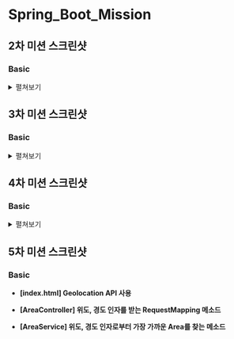 # Spring_Boot_Mission

## 2차 미션 스크린샷
### Basic
<details>
<summary>펼쳐보기</summary>
<div markdown="1">

- **Board Create**  
![BoardCreate](https://user-images.githubusercontent.com/43941336/155078940-538580d4-33f8-4760-b98e-aa1b51390fbb.png)   
   
- **Board Read All**  
![BoardReadAll](https://user-images.githubusercontent.com/43941336/155078972-eaca7247-a913-4995-bbc8-663304072559.png)   
   
- **Board Read One**  
![BoardReadOne](https://user-images.githubusercontent.com/43941336/155078996-d21d6264-e92e-4bf8-b244-2c533540c45a.png)   
   
- **Board Update**  
![BoardUpdate](https://user-images.githubusercontent.com/43941336/155079009-6dc32866-464b-4750-8418-15fad266771a.png)   
   
  Update 후 Read   
![BoardUpdate2](https://user-images.githubusercontent.com/43941336/155079030-22df27b3-37b9-4c6a-b72a-f9aa9fca79c0.png)    
- **Board Delete**   
![BoardDelete](https://user-images.githubusercontent.com/43941336/155079059-d56111e7-5cf2-439f-aab4-38d06102006d.png)   
   
  Delete 후 Read   
  ![BoardDelete2](https://user-images.githubusercontent.com/43941336/155079089-0df4a05c-6219-406a-8484-5da051802af0.png)   
- **Post Create**  
![PostCreate](https://user-images.githubusercontent.com/43941336/155077141-0e4c0feb-5c02-4c8c-8b4d-30bc372c4445.png)       
- **Post Read All**   
![PostReadAll](https://user-images.githubusercontent.com/43941336/155077220-bea3bbb1-d7a2-45c1-a1d5-8845cd58b0bf.png)   
- **Post Read By Board**   
![PostReadByBoard](https://user-images.githubusercontent.com/43941336/155077167-3038a919-d355-4a61-9b17-f54acafe38e0.png) 
- **Post Read One**  
![PostReadOne](https://user-images.githubusercontent.com/43941336/155077253-4170c13a-0427-4aef-86e4-be2be967747c.png)   
- **Post Update**  
![PostUpdate](https://user-images.githubusercontent.com/43941336/155077292-7fbd78a1-131c-4c46-b5be-69b9bb90454b.png)   
Update 후 Read   
![PostUpdate2](https://user-images.githubusercontent.com/43941336/155077335-1070aadb-eb3e-45f1-b4ff-d27c2e3dde8e.png)   
- **Post Delete**   
![PostDelete](https://user-images.githubusercontent.com/43941336/155077362-2c0b2143-54d5-4caa-a1f2-3b4883c24d38.png)   
  Delete 후 Read   
![PostDelete2](https://user-images.githubusercontent.com/43941336/155077384-60a76b8f-9acf-47b1-a96f-fccae8f0a9e5.png)   

</div>
</details>
   

## 3차 미션 스크린샷
### Basic
<details>
<summary>펼쳐보기</summary>
<div markdown="1">
- **PostEntity와 BoardEntity 관계** 
   - PostEntity  
![PostEntity](https://user-images.githubusercontent.com/43941336/157228904-cdbb9fe1-86ce-497e-8fbe-41a3361dbdda.png)   
   - BoardEntity  
![BoardEntity](https://user-images.githubusercontent.com/43941336/157228918-8cf68738-212e-4333-8377-99afd4478e1a.png)   
   - ManyToOne 양방향 관계   
      - in PostEntity     
![PostManyToOne](https://user-images.githubusercontent.com/43941336/157228956-c5350ece-05be-4f57-a83e-df64e5e5bca0.png)   
      - in BoardEntity     
![BoardOneToMany](https://user-images.githubusercontent.com/43941336/157228966-53731838-efc4-4307-8a3e-59431cca0516.png)   
      Post와 Board는 다대일 관계이므로 @ManyToOne 양방향 관계를 맺어줬다.   
      boardEntity는 board_id라는 이름의 외래 키로 매핑된다.   
- **UserEntity와 PostEntity 관계**  
   - UserEntity  
![UserEntity](https://user-images.githubusercontent.com/43941336/157229522-c7f74bc1-8589-42dd-ac61-39b192d53d9d.png)    
   - ManyToOne 양방향 관계   
      - in PostEntity     
![PostUserEntity](https://user-images.githubusercontent.com/43941336/157229559-7f8a714f-ee53-4643-b422-740754c6800d.png)    
      - in UserEntity     
![UserPostEntityList](https://user-images.githubusercontent.com/43941336/157229602-c635c342-79f3-4304-9d75-a155ced27682.png)   
      Post와 User는 다대일 관계이므로 @ManyToOne 양방향 관계를 맺어줬다.    
      userEntity는 user_id라는 이름의 외래 키로 매핑된다.   
- **UserEntity CRUD**
   - **User Create**  
![UserCreate](https://user-images.githubusercontent.com/43941336/157230187-4ebcbc67-c610-48f2-90c6-8724ee104fe0.png)       
   - **User Read All**   
![UserReadAll](https://user-images.githubusercontent.com/43941336/157230197-659459af-c566-4eff-8f20-032da6b85869.png)   
   - **User Read One**  
![UserRead](https://user-images.githubusercontent.com/43941336/157230203-82d6fa22-1d58-48e3-930c-f5c88c568b8b.png)   
   - **User Update**  
![UserUpdate](https://user-images.githubusercontent.com/43941336/157230215-50c3f46f-eee0-48c9-91b9-06b5f5010ec0.png)   
   Update 후 Read   
![UserUpdate2](https://user-images.githubusercontent.com/43941336/157230216-73750dba-673e-4d89-8d50-d244cee8f1c3.png)   
   - **User Delete**   
![UserDelete](https://user-images.githubusercontent.com/43941336/157230234-101814e4-3ce2-44fe-b58e-67709dd27041.png)   
   Delete 후 Read   
![UserDelete2](https://user-images.githubusercontent.com/43941336/157230236-cd456321-4d33-4762-adad-da6eba3f1feb.png)   
- **Post 작성할 때 User의 정보를 어떻게 전달하는가**    
   `{
    "title": "First Post in board1!",
    "content" : "CRUD is hard.",
    "writer": "glassym"
   }`   
   
   Post를 작성할 때 위와 같은 JSON 데이터로 입력받는데 User는 writer라는 이름의 문자열로 받는다.

   PostDto에서는 User의 정보를 name으로만 저장하고 PostEntity에서는 UserEntity로 저장한다.

   PostDao에서 PostDto를 PostEntity로 변환할 때는 

   `UserEntity userEntity = this.userDao.readUserByWriter(dto.getWriter());`

   writer 값으로 UserEntity를 찾는 함수를 사용해서 UserEntity를 넣어준다.
- **개발환경 / 상용환경 분리**  
   상용환경에서 spring.jpa.hibernate.ddl-auto : update 설정을 통해 데이터가 유지되도록 했다.   
   - yml 파일 구성   
![ymlFiles](https://user-images.githubusercontent.com/43941336/157230610-67437f27-3f83-4f8d-9e2a-2066203a9ed3.png)   
   - dev : 개발 환경, H2 사용   
![application-dev](https://user-images.githubusercontent.com/43941336/157230626-607a0935-2d17-41be-824d-b65413f97984.png)   
   - prod : 상용 환경, MySQL 사용   
![application-prod](https://user-images.githubusercontent.com/43941336/157230630-712ba7aa-0f44-4812-8a43-ef029c00df7a.png)   


### Challenge
필드 부분만 캡쳐했습니다.

- **AreaEntity**  
![AreaEntity](https://user-images.githubusercontent.com/43941336/157253015-490a511e-d7c8-4dd4-a844-a95add74523b.PNG)   

- **UserEntity**  
![UserEntity](https://user-images.githubusercontent.com/43941336/157253074-06d1e154-627d-4080-a9c0-10499569409e.PNG)   
User 분류로 일반 사용자, 상점 주인 중 하나의 값을 가질 수 있도록 enum을 사용했다.   
   - enum Auth   
   ![enumAuth](https://user-images.githubusercontent.com/43941336/157253427-ae719f34-aed1-477f-ae8a-a3d3dea9384d.PNG)   
- **ShopEntity**   
![ShopEntity](https://user-images.githubusercontent.com/43941336/157253103-d42653d5-5d53-43b3-9887-c90afde87da1.PNG)   
취급 품목 카테고리로 미리 정의된 값들 중 하나를 가질 수 있도록 enum을 사용했다.
현재는 임의값으로 설정해두었다.
   - enum Category   
   ![enumCategory](https://user-images.githubusercontent.com/43941336/157253422-75aa9693-a696-4704-9b10-05254f1507ea.PNG)   

- **ShopPostEntity**    
![ShopPostEntity](https://user-images.githubusercontent.com/43941336/157253133-53df0c4f-a23c-4318-803e-c4d1ad523a69.PNG)       
해당 ShopEntity의 주인 UserEntity만 작성할 수 있는 기능은 ShopPostEntity에 있는 userEntity와 shopEntity가 가지고 있는 user를 비교하면 된다.

- **ShopReviewEntity**     
![ShopReviewEntity](https://user-images.githubusercontent.com/43941336/157253159-dc58b3db-a709-4380-905a-1f016033d2fd.PNG)   

- **생성된 테이블**   
![table](https://user-images.githubusercontent.com/43941336/157253241-e2cf58b7-b0f6-4af0-a38b-b0bbb634b7b9.PNG)       

- **새로운 엔티티간 연관관계**   
   UserEntity - AreaEntity : 다대일 양방향   
   
   ShopEntity - AreaEntity : 다대일 양방향   
   ShopEntity - UserEntity : 다대일 양방향 // 상점 주인일 경우   
   
   ShopPostEntity - ShopEntity : 다대일 양방향   
   ShopPostEntity - UserEntity : 다대일 단방향 // 상점 주인일 경우   
   
   ShopReviewEntity - ShopEntity : 다대일 양방향   
   ShopReviewEntity - UserEntity : 다대일 단방향   

</div>
</details>

## 4차 미션 스크린샷
### Basic

<details>
<summary>펼쳐보기</summary>
<div markdown="1">
- **UserEntity**   
   ``` java
    @Entity
    @Table(name = "community_user")
    public class UserEntity {
       @Id
       @GeneratedValue(strategy = GenerationType.IDENTITY)
       private Long id;

       private String username;
       private String password;

       @ManyToOne(
               targetEntity = AreaEntity.class,
               fetch = FetchType.LAZY
       )
       @JoinColumn(name = "area_id")
       private AreaEntity residence;

       private Boolean isShopOwner;
         
       ...
         
    }
   ```
- **CommunityUserDetailsService**   
   ``` java
    @Service
    public class CommunityUserDetailsService implements UserDetailsService {
       private final UserRepository userRepository;
       private final PasswordEncoder passwordEncoder;

       public CommunityUserDetailsService(
               @Autowired UserRepository userRepository
       ){
           this.userRepository = userRepository;
       }

       @Override
       public UserDetails loadUserByUsername(String username) throws UsernameNotFoundException {
           Optional<UserEntity> userEntity = this.userRepository.findByUsername(username);
           if(userEntity.isEmpty()){ // 해당하는 사용자가 없을시
               throw new UsernameNotFoundException("username not found");
           }
           // UserEntity를 UserDetails로 반환
           return new User(username, userEntity.get().getPassword(), new ArrayList<>());
       }
    }
   ```   
- **UserEntity**      
   ``` java
   @Controller
   @RequestMapping("user")
   public class UserController {
       private static final Logger logger = LoggerFactory.getLogger(UserController.class);
       private final UserRepository userRepository;
       private final PasswordEncoder passwordEncoder;
       private final AreaRepository areaRepository;

       public UserController(
               @Autowired UserRepository userRepository,
               @Autowired PasswordEncoder passwordEncoder,
               @Autowired AreaRepository areaRepository
       ) {
           this.passwordEncoder = passwordEncoder;
           this.userRepository = userRepository;
           this.areaRepository = areaRepository;
       }

       @GetMapping("login")
       public String login(){
           return "login-form";
       }

       @GetMapping("signup")
       public String signup(){
           return "signup-form";
       }

       @PostMapping("signup")
       public String signupPost(
               @RequestParam("username") String username,
               @RequestParam("password") String password,
               @RequestParam("password_check") String passwordCheck,
               @RequestParam(value = "is_shop_owner", required = false) boolean isShopOwner
       ){
           if(!password.equals(passwordCheck)){ // 비밀번호 확인이 틀릴 시
               throw new ResponseStatusException(HttpStatus.NOT_FOUND);
           }
           UserEntity userEntity = new UserEntity();
           userEntity.setUsername(username);
           userEntity.setPassword(passwordEncoder.encode(password));
           // residence는 미리 생성해둔 3가지 데이터 중 랜덤으로 들어가게 했다. (id: 1~3)
           Optional<AreaEntity> residence = this.areaRepository.findById((long) (Math.random() * 3 + 1));
           userEntity.setResidence(residence.get());
           userEntity.setShopOwner(isShopOwner);
           logger.info("is shop owner : " + isShopOwner);
           this.userRepository.save(userEntity);
           return "redirect:/home";
       }

   ```
- **회원가입 과정**   
   a. 회원가입 form   
   ![image](https://user-images.githubusercontent.com/43941336/159295482-fd6a5195-7405-4ae7-9701-7906f951f20d.png)   
   b. 회원가입 후 isShopOwner 값을 로그로 남겼다.   
   ![image](https://user-images.githubusercontent.com/43941336/159295560-3896d952-afc9-42ab-bce0-6be0fb72ef76.png)   
   c. DB에 추가된 데이터 확인   
   ![image](https://user-images.githubusercontent.com/43941336/159295581-4dcfc0d0-cfe9-4ec5-bf71-fd73e3e944c2.png)   
   d. 로그인 후 홈 화면   
   ![image](https://user-images.githubusercontent.com/43941336/159295606-57e4b10e-f5d3-43a7-a22f-28ea6813f95e.png)   

</div>
</details>   
   
## 5차 미션 스크린샷   
### Basic
- **[index.html] Geolocation API 사용**   
   
- **[AreaController] 위도, 경도 인자를 받는 RequestMapping 메소드**   
- **[AreaService] 위도, 경도 인자로부터 가장 가까운 Area를 찾는 메소드**   
   
   
   
